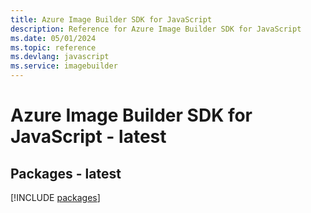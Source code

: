 ```yaml
---
title: Azure Image Builder SDK for JavaScript
description: Reference for Azure Image Builder SDK for JavaScript
ms.date: 05/01/2024
ms.topic: reference
ms.devlang: javascript
ms.service: imagebuilder
---
```

# Azure Image Builder SDK for JavaScript - latest
## Packages - latest
[!INCLUDE [packages](image-builder-index.md)]